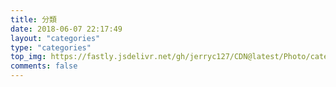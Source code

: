 ```yaml
---
title: 分類
date: 2018-06-07 22:17:49
layout: "categories"
type: "categories"
top_img: https://fastly.jsdelivr.net/gh/jerryc127/CDN@latest/Photo/categories.jpg
comments: false
---
```

